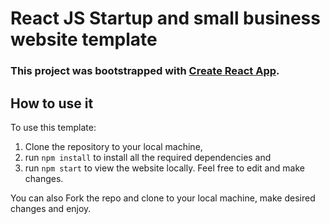 # React JS Startup and small business website template

### This project was bootstrapped with [Create React App](https://github.com/facebook/create-react-app).


## How to use it

To use this template:
1. Clone the repository to your local machine, 
2. run `npm install` to install all the required dependencies and
3. run `npm start` to view the website locally.
Feel free to edit and make changes. 

You can also Fork the repo and clone to your local machine, make desired changes and enjoy.
